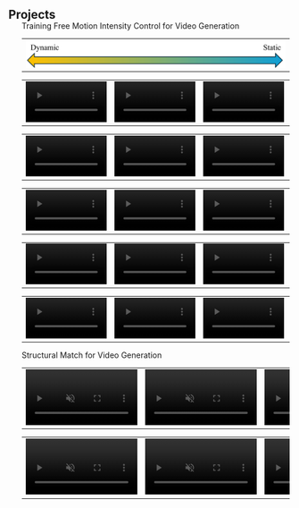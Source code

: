 <h2 id="projects" style="margin: 2px 0px -15px;">Projects</h2>



<div class="publications">
<ol class="bibliography">

<!-- <img  src="./assets/img/TransGS.png" alt="" class="teaser"  title="We translate PBR Facial assets to Gaussian Splatting counterpart in seconds, enabling 30fps@1400p rendering on mobile phones." width="70%" height="70%" /> -->
<!-- <video autoplay="autoplay" height="width:200px" loop="loop" muted="muted" src="./assets/test_video.mp4" width="width:200px" jm_neat="1310186498"></video> -->

<div class="title">Training Free Motion Intensity Control for Video Generation</div>
<table>
  <tr>
  <td>
      <div class="magnify-lens">
        <div class="magnify">
          <img  src="./assets/img/dynamic_arrow.png" width="100%" height="100%" />
        </div>
      </div>
  </td>
  </tr>
</table>

<table>
  <tr>
  <td>
      <div class="magnify-lens">
        <div class="magnify">
          <video autoplay="autoplay" controls="controls" loop="loop" muted="muted" src="./assets/vids/Motion_Intensity/release_19_faster.mp4" width="145px" jm_neat="1310186497"></video>
        </div>
      </div>
    </td>
    <td>
      <div class="magnify-lens">
        <div class="magnify">
          <video autoplay="autoplay" controls="controls" loop="loop" muted="muted" src="./assets/vids/Motion_Intensity/release_19_fast.mp4" width="145px" jm_neat="1310186497"></video>
        </div>
      </div>
    </td>
    <td>
      <div class="magnify-lens">
        <div class="magnify">
          <video autoplay="autoplay" controls="controls" loop="loop" muted="muted" src="./assets/vids/Motion_Intensity/release_19_normal.mp4" width="145px" jm_neat="1310186498"></video>
        </div>
      </div>
    </td>
    <td>
      <div class="magnify-lens">
        <div class="magnify">
          <video autoplay="autoplay" controls="controls" loop="loop" muted="muted" src="./assets/vids/Motion_Intensity/release_19_slow.mp4" width="145px" jm_neat="1310186498"></video>
        </div>
      </div>
    </td>
  </tr>
</table>
<table>
  <tr>
  <td>
      <div class="magnify-lens">
        <div class="magnify">
          <video autoplay="autoplay" controls="controls" loop="loop" muted="muted" src="./assets/vids/Motion_Intensity/release_31_faster.mp4" width="145px" jm_neat="1310186497"></video>
        </div>
      </div>
    </td>
    <td>
      <div class="magnify-lens">
        <div class="magnify">
          <video autoplay="autoplay" controls="controls" loop="loop" muted="muted" src="./assets/vids/Motion_Intensity/release_31_fast.mp4" width="145px" jm_neat="1310186497"></video>
        </div>
      </div>
    </td>
    <td>
      <div class="magnify-lens">
        <div class="magnify">
          <video autoplay="autoplay" controls="controls" loop="loop" muted="muted" src="./assets/vids/Motion_Intensity/release_31_normal.mp4" width="145px" jm_neat="1310186498"></video>
        </div>
      </div>
    </td>
    <td>
      <div class="magnify-lens">
        <div class="magnify">
          <video autoplay="autoplay" controls="controls" loop="loop" muted="muted" src="./assets/vids/Motion_Intensity/release_31_slow.mp4" width="145px" jm_neat="1310186498"></video>
        </div>
      </div>
    </td>
  </tr>
</table>
<table>
  <tr>
  <td>
      <div class="magnify-lens">
        <div class="magnify">
          <video autoplay="autoplay" controls="controls" loop="loop" muted="muted" src="./assets/vids/Motion_Intensity/release_77_faster.mp4" width="145px" jm_neat="1310186497"></video>
        </div>
      </div>
    </td>
    <td>
      <div class="magnify-lens">
        <div class="magnify">
          <video autoplay="autoplay" controls="controls" loop="loop" muted="muted" src="./assets/vids/Motion_Intensity/release_77_fast.mp4" width="145px" jm_neat="1310186497"></video>
        </div>
      </div>
    </td>
    <td>
      <div class="magnify-lens">
        <div class="magnify">
          <video autoplay="autoplay" controls="controls" loop="loop" muted="muted" src="./assets/vids/Motion_Intensity/release_77_normal.mp4" width="145px" jm_neat="1310186498"></video>
        </div>
      </div>
    </td>
    <td>
      <div class="magnify-lens">
        <div class="magnify">
          <video autoplay="autoplay" controls="controls" loop="loop" muted="muted" src="./assets/vids/Motion_Intensity/release_77_slow.mp4" width="145px" jm_neat="1310186498"></video>
        </div>
      </div>
    </td>
  </tr>
</table>
<table>
  <tr>
  <td>
      <div class="magnify-lens">
        <div class="magnify">
          <video autoplay="autoplay" controls="controls" loop="loop" muted="muted" src="./assets/vids/Motion_Intensity/morgan_28_faster.mp4" width="145px" jm_neat="1310186497"></video>
        </div>
      </div>
    </td>
    <td>
      <div class="magnify-lens">
        <div class="magnify">
          <video autoplay="autoplay" controls="controls" loop="loop" muted="muted" src="./assets/vids/Motion_Intensity/morgan_28_fast.mp4" width="145px" jm_neat="1310186497"></video>
        </div>
      </div>
    </td>
    <td>
      <div class="magnify-lens">
        <div class="magnify">
          <video autoplay="autoplay" controls="controls" loop="loop" muted="muted" src="./assets/vids/Motion_Intensity/morgan_28_normal.mp4" width="145px" jm_neat="1310186498"></video>
        </div>
      </div>
    </td>
    <td>
      <div class="magnify-lens">
        <div class="magnify">
          <video autoplay="autoplay" controls="controls" loop="loop" muted="muted" src="./assets/vids/Motion_Intensity/morgan_28_slow.mp4" width="145px" jm_neat="1310186498"></video>
        </div>
      </div>
    </td>
  </tr>
</table>
<table>
  <tr>
  <td>
      <div class="magnify-lens">
        <div class="magnify">
          <video autoplay="autoplay" controls="controls" loop="loop" muted="muted" src="./assets/vids/Motion_Intensity/morgan_61_faster.mp4" width="145px" jm_neat="1310186497"></video>
        </div>
      </div>
    </td>
    <td>
      <div class="magnify-lens">
        <div class="magnify">
          <video autoplay="autoplay" controls="controls" loop="loop" muted="muted" src="./assets/vids/Motion_Intensity/morgan_61_fast.mp4" width="145px" jm_neat="1310186497"></video>
        </div>
      </div>
    </td>
    <td>
      <div class="magnify-lens">
        <div class="magnify">
          <video autoplay="autoplay" controls="controls" loop="loop" muted="muted" src="./assets/vids/Motion_Intensity/morgan_61_normal.mp4" width="145px" jm_neat="1310186498"></video>
        </div>
      </div>
    </td>
    <td>
      <div class="magnify-lens">
        <div class="magnify">
          <video autoplay="autoplay" controls="controls" loop="loop" muted="muted" src="./assets/vids/Motion_Intensity/morgan_61_slow.mp4" width="145px" jm_neat="1310186498"></video>
        </div>
      </div>
    </td>
  </tr>
</table>

<div class="title">Structural Match for Video Generation</div>
<table>
  <tr>
  <td>
      <div class="magnify-lens">
        <div class="magnify">
          <video autoplay="autoplay" controls="controls" loop="loop" muted="muted" src="./assets/vids/Structure_Match/depth_input.mp4" width="200px" jm_neat="1310186497"></video>
        </div>
      </div>
    </td>
    <td>
      <div class="magnify-lens">
        <div class="magnify">
          <video autoplay="autoplay" controls="controls" loop="loop" muted="muted" src="./assets/vids/Structure_Match/depth_cond_1.mp4" width="200px" jm_neat="1310186497"></video>
        </div>
      </div>
    </td>
    <td>
      <div class="magnify-lens">
        <div class="magnify">
          <video autoplay="autoplay" controls="controls" loop="loop" muted="muted" src="./assets/vids/Structure_Match/depth_cond_2.mp4" width="200px" jm_neat="1310186498"></video>
        </div>
      </div>
    </td>
  </tr>
</table>
<table>
  <tr>
  <td>
      <div class="magnify-lens">
        <div class="magnify">
          <video autoplay="autoplay" controls="controls" loop="loop" muted="muted" src="./assets/vids/Structure_Match/edge_input.mp4" width="200px" jm_neat="1310186497"></video>
        </div>
      </div>
    </td>
    <td>
      <div class="magnify-lens">
        <div class="magnify">
          <video autoplay="autoplay" controls="controls" loop="loop" muted="muted" src="./assets/vids/Structure_Match/edge_cond_1.mp4" width="200px" jm_neat="1310186497"></video>
        </div>
      </div>
    </td>
    <td>
      <div class="magnify-lens">
        <div class="magnify">
          <video autoplay="autoplay" controls="controls" loop="loop" muted="muted" src="./assets/vids/Structure_Match/edge_cond_2.mp4" width="200px" jm_neat="1310186498"></video>
        </div>
      </div>
    </td>
  </tr>
</table>

<br>

</ol>
</div>

